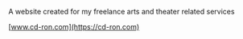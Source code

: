 A website created for my freelance arts and theater related services

[www.cd-ron.com](https://cd-ron.com)